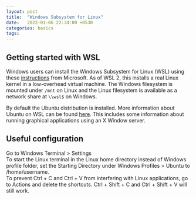 ```yaml
---
layout: post
title:  "Windows Subsystem for Linux"
date:   2022-01-06 22:34:00 +0530
categories: basics
tags: 
---
```

## Getting started with WSL

Windows users can install the Windows Subsystem for Linux (WSL) using these [instructions](https://docs.microsoft.com/en-us/windows/wsl/setup/environment) from Microsoft. As of WSL 2, this installs a real Linux kernel in a low-overhead virtual machine. The Windows filesystem is mounted under `/mnt` on Linux and the Linux filesystem is available as a network share at `\\wsl$` on Windows.

By default the Ubuntu distribution is installed. More information about Ubuntu on WSL can be found [here](https://wiki.ubuntu.com/WSL). This includes some information about running graphical applications using an X Window server.


## Useful configuration

Go to Windows Terminal > Settings  
To start the Linux terminal in the Linux home directory instead of Windows profile folder, set the Starting Directory under Windows Profiles > Ubuntu to /home/username.  
To prevent Ctrl + C and Ctrl + V from interfering with Linux applications, go to Actions and delete the shortcuts. Ctrl + Shift + C and Ctrl + Shift + V will still work.

